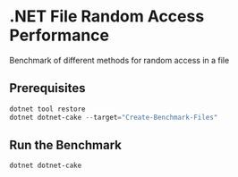 # .NET File Random Access Performance

Benchmark of different methods for random access in a file

## Prerequisites

```powershell
dotnet tool restore
dotnet dotnet-cake --target="Create-Benchmark-Files"
```

## Run the Benchmark
```powershell
dotnet dotnet-cake
```
